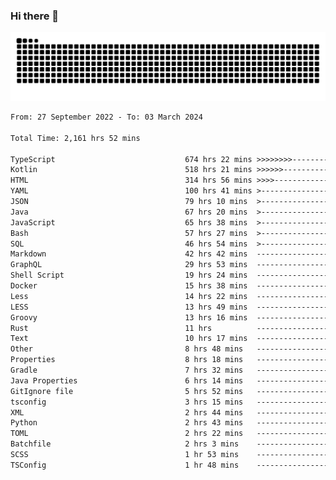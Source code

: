### Hi there 👋

<picture>
  <source media="(prefers-color-scheme: dark)" srcset="https://raw.githubusercontent.com/heyline/heyline/output/github-contribution-grid-snake-dark.svg">
  <source media="(prefers-color-scheme: light)" srcset="https://raw.githubusercontent.com/heyline/heyline/output/github-contribution-grid-snake.svg">
  <img alt="github contribution grid snake animation" src="https://raw.githubusercontent.com/heyline/heyline/output/github-contribution-grid-snake.svg">
</picture>

<!--START_SECTION:waka-->

```txt
From: 27 September 2022 - To: 03 March 2024

Total Time: 2,161 hrs 52 mins

TypeScript                             674 hrs 22 mins >>>>>>>>-----------------   31.19 %
Kotlin                                 518 hrs 21 mins >>>>>>-------------------   23.98 %
HTML                                   314 hrs 56 mins >>>>---------------------   14.57 %
YAML                                   100 hrs 41 mins >------------------------   04.66 %
JSON                                   79 hrs 10 mins  >------------------------   03.66 %
Java                                   67 hrs 20 mins  >------------------------   03.11 %
JavaScript                             65 hrs 38 mins  >------------------------   03.04 %
Bash                                   57 hrs 27 mins  >------------------------   02.66 %
SQL                                    46 hrs 54 mins  >------------------------   02.17 %
Markdown                               42 hrs 42 mins  -------------------------   01.98 %
GraphQL                                29 hrs 53 mins  -------------------------   01.38 %
Shell Script                           19 hrs 24 mins  -------------------------   00.90 %
Docker                                 15 hrs 38 mins  -------------------------   00.72 %
Less                                   14 hrs 22 mins  -------------------------   00.66 %
LESS                                   13 hrs 49 mins  -------------------------   00.64 %
Groovy                                 13 hrs 16 mins  -------------------------   00.61 %
Rust                                   11 hrs          -------------------------   00.51 %
Text                                   10 hrs 17 mins  -------------------------   00.48 %
Other                                  8 hrs 48 mins   -------------------------   00.41 %
Properties                             8 hrs 18 mins   -------------------------   00.38 %
Gradle                                 7 hrs 32 mins   -------------------------   00.35 %
Java Properties                        6 hrs 14 mins   -------------------------   00.29 %
GitIgnore file                         5 hrs 52 mins   -------------------------   00.27 %
tsconfig                               3 hrs 15 mins   -------------------------   00.15 %
XML                                    2 hrs 44 mins   -------------------------   00.13 %
Python                                 2 hrs 43 mins   -------------------------   00.13 %
TOML                                   2 hrs 22 mins   -------------------------   00.11 %
Batchfile                              2 hrs 3 mins    -------------------------   00.09 %
SCSS                                   1 hr 53 mins    -------------------------   00.09 %
TSConfig                               1 hr 48 mins    -------------------------   00.08 %
```

<!--END_SECTION:waka-->

